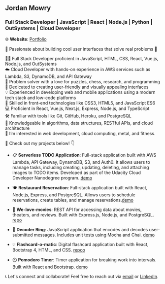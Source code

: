 ## Jordan Mowry

### Full Stack Developer | JavaScript | React | Node.js | Python | OutSystems | Cloud Developer
🌐  **Website**: [Portfolio](https://jordanbmowry.com)

🌟 Passionate about building cool user interfaces that solve real problems 🚀

👨‍💻 Full Stack Developer proficient in JavaScript, HTML, CSS, React, Vue.js, Node.js, and OutSystems  
☁️ Cloud Developer with hands-on experience in AWS services such as Lambda, S3, DynamoDB, and API Gateway  
🧩 Problem solver with a love for puzzles, chess, research, and programming  
🎨 Dedicated to creating user-friendly and visually appealing interfaces  
💡 Experienced in developing web and mobile applications using a modern tech stack and low-code platforms  
🔧 Skilled in front-end technologies like CSS3, HTML5, and JavaScript ES6  
💻 Proficient in React, Vue.js, Next.js, Express, Node.js, and TypeScript  
🛠️ Familiar with tools like Git, GitHub, Heroku, and PostgreSQL  
🧠 Knowledgeable in algorithms, data structures, RESTful APIs, and cloud architecture  
👀 I’m interested in web development, cloud computing, metal, and fitness.

🚀 Check out my projects below! 👇

- 📋 **Serverless TODO Application**: Full-stack application built with AWS Lambda, API Gateway, DynamoDB, S3, and Auth0. It allows users to manage tasks, including creating, updating, deleting, and attaching images to TODO items. Developed as part of the Udacity Cloud Developer Nanodegree program. [demo](https://magnificent-eclair-0c01b7.netlify.app/)

- 🍽️ **Restaurant Reservation**: Full-stack application built with React, Node.js, Express, and PostgreSQL. Allows users to schedule reservations, create tables, and manage reservations.[demo](https://reservation-front-end.herokuapp.com/dashboard)
  
- 🎥 **We-love-movies**: REST API for accessing data about movies, theaters, and reviews. Built with Express.js, Node.js, and PostgreSQL. [repo](https://github.com/jordanbmowry/we-love-movies)
  
- 🔑 **Decoder Ring**: JavaScript application that encodes and decodes user-submitted messages. Includes unit tests using Mocha and Chai. [demo](https://jordanbmowry.github.io/decoder-ring/)
  
- 💡 **Flashcard-o-matic**: Digital flashcard application built with React, Bootstrap 4, HTML, and CSS. [repoo](https://github.com/jordanbmowry/Flashcard-o-matic)
  
- ⏲️ **Pomodoro Timer**: Timer application for breaking work into intervals. Built with React and Bootstrap. [demo](https://eager-gates-00c9cc.netlify.app/)

📞 Let's connect and collaborate! Feel free to reach out via [email](mailto:jordan.mowry@gmail.com) or [LinkedIn](https://www.linkedin.com/in/jordan-mowry).

